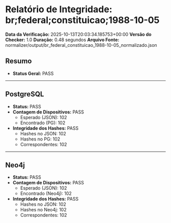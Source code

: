 # Relatório de Integridade: br;federal;constituicao;1988-10-05

**Data da Verificação:** 2025-10-13T20:03:34.185753+00:00
**Versão do Checker:** 1.0
**Duração:** 0.48 segundos
**Arquivo Fonte:** normalizer/output/br_federal_constituicao_1988-10-05_normalizado.json

## Resumo
* **Status Geral:** PASS

---

## PostgreSQL
* **Status:** PASS
* **Contagem de Dispositivos:** PASS
  * Esperado (JSON): 102
  * Encontrado (PG): 102
* **Integridade dos Hashes:** PASS
  * Hashes no JSON: 102
  * Hashes no PG: 102
  * Correspondentes: 102

---

## Neo4j
* **Status:** PASS
* **Contagem de Dispositivos:** PASS
  * Esperado (JSON): 102
  * Encontrado (Neo4j): 102
* **Integridade dos Hashes:** PASS
  * Hashes no JSON: 102
  * Hashes no Neo4j: 102
  * Correspondentes: 102
